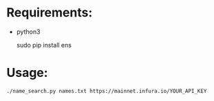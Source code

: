 # Requirements:

* python3
    
    sudo pip install ens
# Usage:

    ./name_search.py names.txt https://mainnet.infura.io/YOUR_API_KEY

